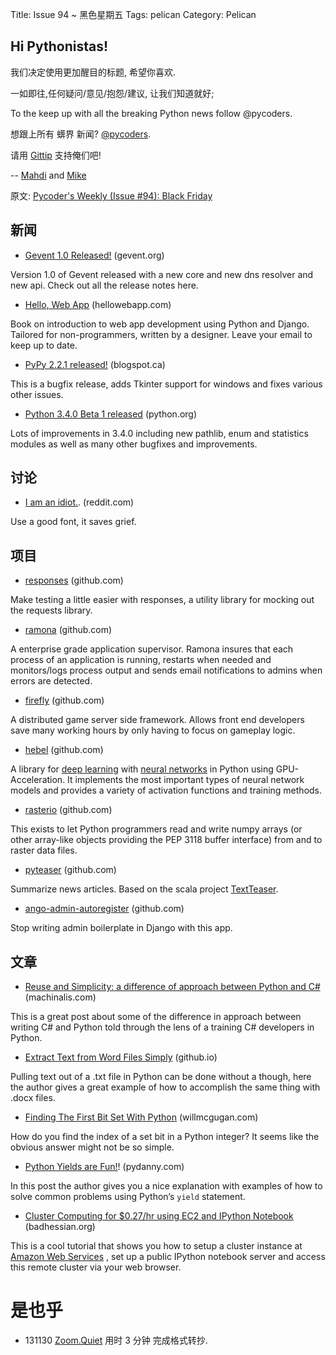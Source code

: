 Title: Issue 94 ~ 黑色星期五
Tags: pelican
Category: Pelican


## Hi Pythonistas!

我们决定使用更加醒目的标题, 希望你喜欢.

 
一如即往,任何疑问/意见/抱怨/建议,
让我们知道就好;
 

To the  keep up with all the breaking Python news follow @pycoders.
 
想跟上所有 蠎界 新闻?
 [@pycoders](http://twitter.com/pycoders).

请用
[Gittip](https://www.gittip.com/PycodersWeekly)
支持俺们吧!

--
[Mahdi](https://twitter.com/#!/myusuf3) and [Mike](https://twitter.com/#!/mgrouchy)

原文: [Pycoder's Weekly (Issue #94): Black Friday](http://eepurl.com/JNJUX)

## 新闻
 
- [Gevent 1.0 Released!](http://blog.gevent.org/2013/11/26/gevent-1-0-released/) (gevent.org)

Version 1.0 of Gevent released with a new core and new dns resolver and new api. Check out all the release notes here.

 

- [Hello, Web App](http://hellowebapp.com/) (hellowebapp.com)

Book on introduction to web app development using Python and Django. Tailored for non-programmers, written by a designer. Leave your email to keep up to date.

 

- [PyPy 2.2.1 released!](http://morepypy.blogspot.ca/2013/11/pypy-221-incrementalism1.html) (blogspot.ca)

This is a bugfix release, adds Tkinter support for windows and fixes various other issues.

 

- [Python 3.4.0 Beta 1 released](http://www.python.org/download/releases/3.4.0/) (python.org)

Lots of improvements in 3.4.0 including new pathlib, enum and statistics modules as well as many other bugfixes and improvements.
 

 

## 讨论



- [I am an idiot.](http://www.reddit.com/r/Python/comments/1r61s8/im_an_idiot/). (reddit.com)

Use a good font, it saves grief.




## 项目
- [responses](https://github.com/dropbox/responses) (github.com)

Make testing a little easier with responses, a utility library for mocking out the requests library.

 

- [ramona](https://github.com/ateska/ramona) (github.com)

A enterprise grade application supervisor. Ramona insures that each process of an application is running, restarts when needed and monitors/logs process output and sends email notifications to admins when errors are detected.

 

- [firefly](https://github.com/9miao/firefly) (github.com)

A distributed game server side framework. Allows front end developers save many working hours by only having to focus on gameplay logic.

 

- [hebel](https://github.com/hannes-brt/hebel)  (github.com)

A library for 
[deep learning](http://en.wikipedia.org/wiki/Deep_learning) with 
[neural networks](http://en.wikipedia.org/wiki/Artificial_neural_network) 
in Python using GPU-Acceleration. It implements the most important types of neural network models and provides a variety of activation functions and training methods.

 

- [rasterio](https://github.com/sgillies/rasterio) (github.com)

This exists to let Python programmers read and write numpy arrays (or other array-like objects providing the PEP 3118 buffer interface) from and to raster data files.

 

- [pyteaser](https://github.com/xiaoxu193/PyTeaser) (github.com)

Summarize news articles. Based on the scala project 
[TextTeaser](https://github.com/MojoJolo/textteaser).

 

- [ango-admin-autoregister](https://github.com/Mimino666/django-admin-autoregister) (github.com)

Stop writing admin boilerplate in Django with this app.
 

## 文章


- [Reuse and Simplicity: a difference of approach between Python and C#](https://machinalis.com/blog/2013/nov/27/Reuse-and-Simplicity/) (machinalis.com)

This is a great post about some of the difference in approach between writing C# and Python told through the lens of a training C# developers in Python.

 

- [Extract Text from Word Files Simply](http://etienned.github.io/posts/extract-text-from-word-docx-simply/) (github.io)

Pulling text out of a .txt file in Python can be done without a though, here the author gives a great example of how to accomplish the same thing with .docx files.

 

- [Finding The First Bit Set With Python](http://www.willmcgugan.com/blog/tech/2013/11/25/finding-the-first-bit-set-with-python/) (willmcgugan.com)

How do you find the index of a set bit in a Python integer? It seems like the obvious answer might not be so simple.

 

- [Python Yields are Fun!](http://pydanny.com/python-yields-are-fun.html)! (pydanny.com)

In this post the author gives you a nice explanation with examples of how to solve common problems using Python’s `yield` statement.

 

- [Cluster Computing for $0.27/hr using EC2 and IPython Notebook](http://badhessian.org/2013/11/cluster-computing-for-027hr-using-amazon-ec2-and-ipython-notebook/) (badhessian.org)

This is a cool tutorial that shows you how to setup a cluster instance at 
[Amazon Web Services](http://aws.amazon.com/)
, set up a public IPython notebook server and access this remote cluster via your web browser.



# 是也乎

- 131130 [Zoom.Quiet](http://zoomquiet.org/) 用时 3 分钟 完成格式转抄.
 
